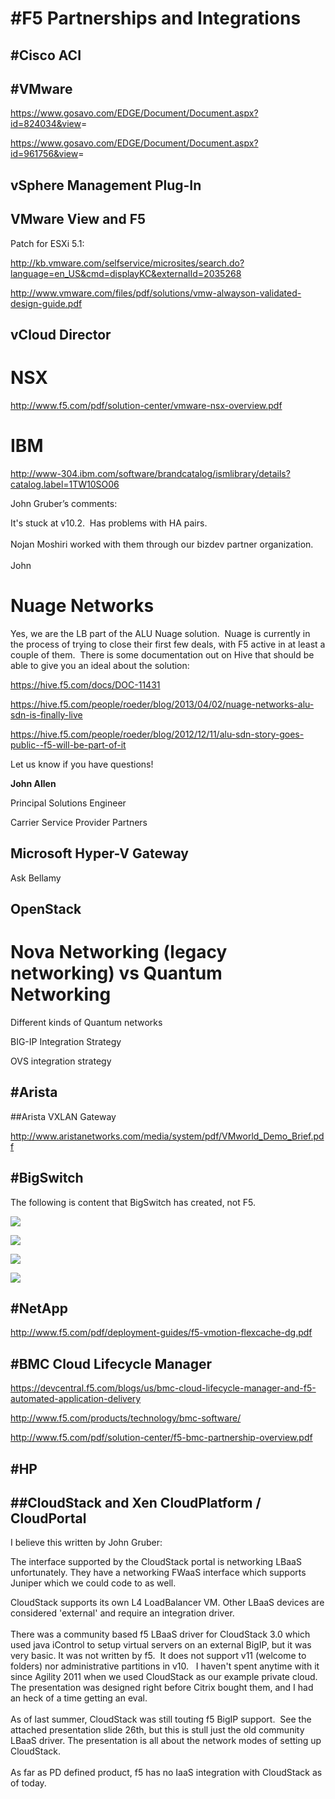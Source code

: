 #F5 Partnerships and Integrations
================================

#Cisco ACI
---------

#VMware
------

<https://www.gosavo.com/EDGE/Document/Document.aspx?id=824034&view>=

<https://www.gosavo.com/EDGE/Document/Document.aspx?id=961756&view>=

## vSphere Management Plug-In

## VMware View and F5

Patch for ESXi 5.1:

<http://kb.vmware.com/selfservice/microsites/search.do?language=en_US&cmd=displayKC&externalId=2035268>

<http://www.vmware.com/files/pdf/solutions/vmw-alwayson-validated-design-guide.pdf>

## vCloud Director

# NSX

<http://www.f5.com/pdf/solution-center/vmware-nsx-overview.pdf>

# IBM

http://www-304.ibm.com/software/brandcatalog/ismlibrary/details?catalog.label=1TW10SO06

John Gruber’s comments:

It's stuck at v10.2.  Has problems with HA pairs.\
\
Nojan Moshiri worked with them through our bizdev partner organization.\
\
John

# Nuage Networks

Yes, we are the LB part of the ALU Nuage solution.  Nuage is currently
in the process of trying to close their first few deals, with F5 active
in at least a couple of them.  There is some documentation out on Hive
that should be able to give you an ideal about the solution:

<https://hive.f5.com/docs/DOC-11431>

<https://hive.f5.com/people/roeder/blog/2013/04/02/nuage-networks-alu-sdn-is-finally-live>

<https://hive.f5.com/people/roeder/blog/2012/12/11/alu-sdn-story-goes-public--f5-will-be-part-of-it>

Let us know if you have questions!

**John Allen**

Principal Solutions Engineer

Carrier Service Provider Partners

Microsoft Hyper-V Gateway
-------------------------

Ask Bellamy

OpenStack
---------

# Nova Networking (legacy networking) vs Quantum Networking

Different kinds of Quantum networks

BIG-IP Integration Strategy

OVS integration strategy

#Arista
------

##Arista VXLAN Gateway

<http://www.aristanetworks.com/media/system/pdf/VMworld_Demo_Brief.pdf>

#BigSwitch
---------

The following is content that BigSwitch has created, not F5.

![](media/image1.emf)

![](media/image2.emf)

![](media/image3.emf)

![](media/image4.emf)

#NetApp
------

<http://www.f5.com/pdf/deployment-guides/f5-vmotion-flexcache-dg.pdf>

#BMC Cloud Lifecycle Manager
---------------------------

<https://devcentral.f5.com/blogs/us/bmc-cloud-lifecycle-manager-and-f5-automated-application-delivery>

<http://www.f5.com/products/technology/bmc-software/>

<http://www.f5.com/pdf/solution-center/f5-bmc-partnership-overview.pdf>

#HP
--

##CloudStack and Xen CloudPlatform / CloudPortal
----------------------------------------------

I believe this written by John Gruber:

The interface supported by the CloudStack portal is networking LBaaS
unfortunately. They have a networking FWaaS interface which supports
Juniper which we could code to as well.

CloudStack supports its own L4 LoadBalancer VM. Other LBaaS devices are
considered 'external' and require an integration driver.\
\
There was a community based f5 LBaaS driver for CloudStack 3.0 which
used java iControl to setup virtual servers on an external BigIP, but it
was very basic. It was not written by f5.  It does not support v11
(welcome to folders) nor administrative partitions in v10.   I haven't
spent anytime with it since Agility 2011 when we used CloudStack as our
example private cloud.  The presentation was designed right before
Citrix bought them, and I had an heck of a time getting an eval.\
\
As of last summer, CloudStack was still touting f5 BigIP support.  See
the attached presentation slide 26th, but this is stull just the old
community LBaaS driver. The presentation is all about the network modes
of setting up CloudStack.\
\
As far as PD defined product, f5 has no IaaS integration with CloudStack
as of today.
